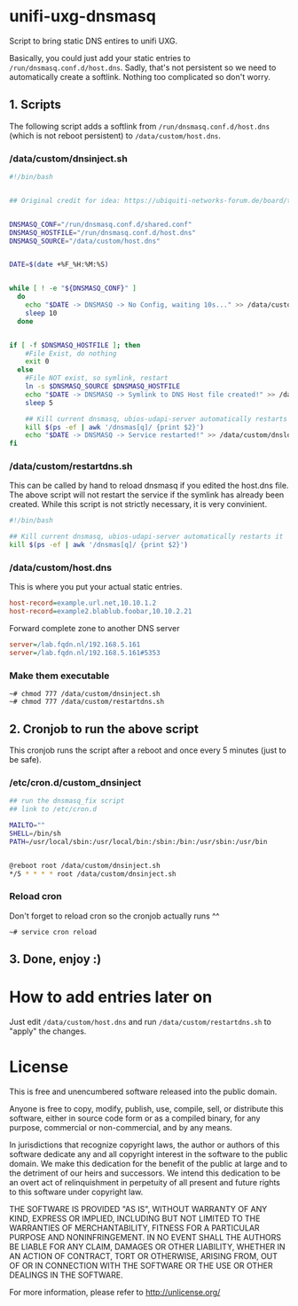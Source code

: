 # unifi-uxg-dnsmasq
Script to bring static DNS entires to unifi UXG. 

Basically, you could just add your static entries to `/run/dnsmasq.conf.d/host.dns`. Sadly, that's not persistent so we need to automatically create a softlink. Nothing too complicated so don't worry.

## 1. Scripts

The following script adds a softlink from `/run/dnsmasq.conf.d/host.dns` (which is not reboot persistent) to `/data/custom/host.dns`.

### /data/custom/dnsinject.sh
```sh
#!/bin/bash


## Original credit for idea: https://ubiquiti-networks-forum.de/board/thread/8876-dns-alias-f%C3%BCr-uxg-lite/


DNSMASQ_CONF="/run/dnsmasq.conf.d/shared.conf"
DNSMASQ_HOSTFILE="/run/dnsmasq.conf.d/host.dns"
DNSMASQ_SOURCE="/data/custom/host.dns"


DATE=$(date +%F_%H:%M:%S)


while [ ! -e "${DNSMASQ_CONF}" ]
  do
    echo "$DATE -> DNSMASQ -> No Config, waiting 10s..." >> /data/custom/dnslog.txt
    sleep 10
  done


if [ -f $DNSMASQ_HOSTFILE ]; then
    #File Exist, do nothing
    exit 0
  else
    #File NOT exist, so symlink, restart
    ln -s $DNSMASQ_SOURCE $DNSMASQ_HOSTFILE
    echo "$DATE -> DNSMASQ -> Symlink to DNS Host file created!" >> /data/custom/dnslog.txt
    sleep 5

    ## Kill current dnsmasq, ubios-udapi-server automatically restarts it
    kill $(ps -ef | awk '/dnsmas[q]/ {print $2}')
    echo "$DATE -> DNSMASQ -> Service restarted!" >> /data/custom/dnslog.txt
fi

```


### /data/custom/restartdns.sh

This can be called by hand to reload dnsmasq if you edited the host.dns file. The above script will not restart the service if the symlink has already been created. While this script is not strictly necessary, it is very convinient.

```sh
#!/bin/bash

## Kill current dnsmasq, ubios-udapi-server automatically restarts it
kill $(ps -ef | awk '/dnsmas[q]/ {print $2}')
```

### /data/custom/host.dns

This is where you put your actual static entries. 
```cfg
host-record=example.url.net,10.10.1.2
host-record=example2.blablub.foobar,10.10.2.21
```
Forward complete zone to another DNS server
```cfg
server=/lab.fqdn.nl/192.168.5.161
server=/lab.fqdn.nl/192.168.5.161#5353
```

### Make them executable

```
~# chmod 777 /data/custom/dnsinject.sh
~# chmod 777 /data/custom/restartdns.sh
```

## 2. Cronjob to run the above script

This cronjob runs the script after a reboot and once every 5 minutes (just to be safe).

### /etc/cron.d/custom_dnsinject
```sh
## run the dnsmasq_fix script
## link to /etc/cron.d

MAILTO=""
SHELL=/bin/sh
PATH=/usr/local/sbin:/usr/local/bin:/sbin:/bin:/usr/sbin:/usr/bin


@reboot root /data/custom/dnsinject.sh
*/5 * * * * root /data/custom/dnsinject.sh
```

### Reload cron 

Don't forget to reload cron so the cronjob actually runs ^^

```~# service cron reload```

## 3. Done, enjoy :)

# How to add entries later on

Just edit `/data/custom/host.dns` and run `/data/custom/restartdns.sh` to "apply" the changes.

# License 
This is free and unencumbered software released into the public domain.

Anyone is free to copy, modify, publish, use, compile, sell, or distribute this software, either in source code form or as a compiled binary, for any purpose, commercial or non-commercial, and by any means.

In jurisdictions that recognize copyright laws, the author or authors of this software dedicate any and all copyright interest in the software to the public domain. We make this dedication for the benefit of the public at large and to the detriment of our heirs and successors. We intend this dedication to be an overt act of relinquishment in perpetuity of all present and future rights to this software under copyright law.

THE SOFTWARE IS PROVIDED "AS IS", WITHOUT WARRANTY OF ANY KIND, EXPRESS OR IMPLIED, INCLUDING BUT NOT LIMITED TO THE WARRANTIES OF MERCHANTABILITY, FITNESS FOR A PARTICULAR PURPOSE AND NONINFRINGEMENT. IN NO EVENT SHALL THE AUTHORS BE LIABLE FOR ANY CLAIM, DAMAGES OR OTHER LIABILITY, WHETHER IN AN ACTION OF CONTRACT, TORT OR OTHERWISE, ARISING FROM, OUT OF OR IN CONNECTION WITH THE SOFTWARE OR THE USE OR OTHER DEALINGS IN THE SOFTWARE.

For more information, please refer to <http://unlicense.org/>
